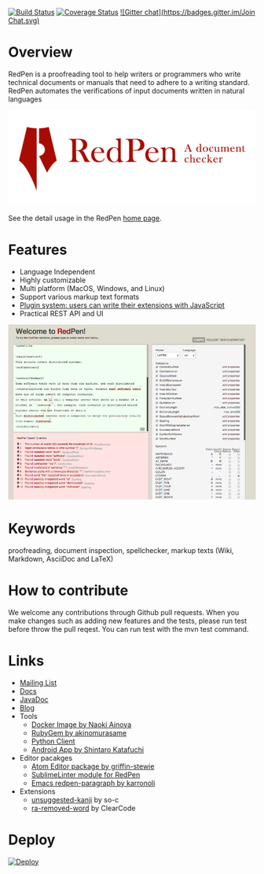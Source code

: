 [![Build Status](https://travis-ci.org/redpen-cc/redpen.svg?branch=master)](https://travis-ci.org/redpen-cc/redpen)
[![Coverage Status](https://coveralls.io/repos/recruit-tech/redpen/badge.png)](https://coveralls.io/r/recruit-tech/redpen)
[![Gitter chat](https://badges.gitter.im/Join Chat.svg)](https://gitter.im/recruit-tech/redpen)

Overview
=========

RedPen is a proofreading tool to help writers or programmers who write technical documents or manuals that need to adhere to a writing standard. RedPen automates the verifications of input documents written in natural languages


<p align="center">
   <a href="http://redpen.cc"><img src="logo/redpen-logo.png"/></a>
</p>

See the detail usage in the RedPen [home page](http://redpen.cc/).

Features
=========

- Language Independent
- Highly customizable
- Multi platform (MacOS, Windows, and Linux)
- Support various markup text formats
- [Plugin system: users can write their extensions with JavaScript](http://blog.redpen.cc/2015/09/08/writing-extension-with-javascript/)
- Practical REST API and UI
<p align="center">
   <a href="http://redpen.herokuapp.com/"><img src="logo/redpen-ui.png"/></a>
</p>

Keywords
========

proofreading,  document inspection, spellchecker, markup texts (Wiki, Markdown, AsciiDoc and LaTeX)


How to contribute
==================

We welcome any contributions through Github pull requests. When you make changes such as adding new features and the tests,
please run test before throw the pull reqest. You can run test with the mvn test command.

Links
======

* [Mailing List](https://groups.google.com/forum/#!forum/redpen-validator)
* [Docs](http://redpen.cc/docs.html)
* [JavaDoc](http://redpen.cc/javadoc/latest/index.html)
* [Blog](http://blog.redpen.cc)
* Tools
  * [Docker Image by Naoki Ainoya](https://registry.hub.docker.com/u/ainoya/redpen-server/)
  * [RubyGem by akinomurasame](https://rubygems.org/gems/redpen_ruby)
  * [Python Client](https://pypi.python.org/pypi/pyredpen/)
  * [Android App by Shintaro Katafuchi](https://play.google.com/store/apps/details?id=cc.redpen)
* Editor pacakges
  * [Atom Editor package by griffin-stewie](https://atom.io/packages/redpen)
  * [SublimeLinter module for RedPen](https://github.com/taky/sublimelinter-redpen)
  * [Emacs redpen-paragraph by karronoli](https://libraries.io/emacs/redpen-paragraph/v0.2)
* Extensions
   * [unsuggested-kanji](https://github.com/so-c/redpen-validator) by so-c
   * [ra-removed-word](http://www.clear-code.com/blog/2015/8/29.html) by ClearCode

Deploy
======
[![Deploy](https://www.herokucdn.com/deploy/button.png)](https://heroku.com/deploy)
